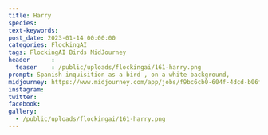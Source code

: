 ```yaml
---
title: Harry
species: 
text-keywords: 
post_date: 2023-01-14 00:00:00
categories: FlockingAI
tags: FlockingAI Birds MidJourney 
header      :
  teaser    : /public/uploads/flockingai/161-harry.png
prompt: Spanish inquisition as a bird , on a white background,
midjourney: https://www.midjourney.com/app/jobs/f9bc6cb0-604f-4dcd-b06f-8df0e0a43440
instagram: 
twitter: 
facebook: 
gallery: 
  - /public/uploads/flockingai/161-harry.png
---
```

